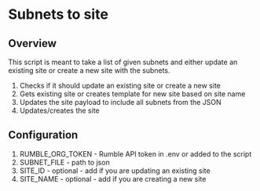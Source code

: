 # Subnets to site

## Overview

This script is meant to take a list of given subnets and either update an existing site or create a new site with the subnets.

1. Checks if it should update an existing site or create a new site
2. Gets existing site or creates template for new site based on site name
3. Updates the site payload to include all subnets from the JSON
4. Updates/creates the site

## Configuration

1. RUMBLE_ORG_TOKEN - Rumble API token in .env or added to the script
2. SUBNET_FILE - path to json
3. SITE_ID - optional - add if you are updating an existing site
4. SITE_NAME - optional - add if you are creating a new site